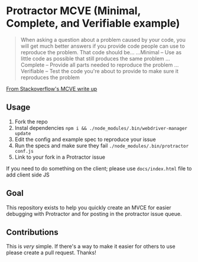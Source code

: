 Protractor MCVE (Minimal, Complete, and Verifiable example)
===

> When asking a question about a problem caused by your code, you will get much better answers if you provide code people can use to reproduce the problem. That code should be…
>    …Minimal – Use as little code as possible that still produces the same problem
>    …Complete – Provide all parts needed to reproduce the problem
>    …Verifiable – Test the code you're about to provide to make sure it reproduces the problem


[From Stackoverflow's MCVE write up](https://stackoverflow.com/help/mcve)


Usage
---

1. Fork the repo
2. Instal dependencies `npm i && ./node_modules/.bin/webdriver-manager update`
2. Edit the config and example spec to reproduce your issue
3. Run the specs and make sure they fail `./node_modules/.bin/protractor conf.js`
3. Link to your fork in a Protractor issue

If you need to do something on the client; please use `docs/index.html` file to add client side JS

Goal
---

This repository exists to help you quickly create an MVCE for easier debugging with Protractor and for posting in the protractor issue queue.


Contributions
---

This is _very_ simple. If there's a way to make it easier for others to use please create a pull request. Thanks!
